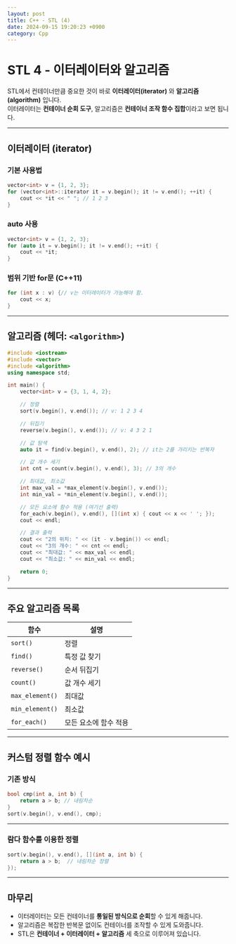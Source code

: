 ```yaml
---
layout: post
title: C++ - STL (4)
date: 2024-09-15 19:20:23 +0900
category: Cpp
---
```

# STL 4 - 이터레이터와 알고리즘

STL에서 컨테이너만큼 중요한 것이 바로 **이터레이터(iterator)** 와 **알고리즘(algorithm)** 입니다.  
이터레이터는 **컨테이너 순회 도구**, 알고리즘은 **컨테이너 조작 함수 집합**이라고 보면 됩니다.

---

## 이터레이터 (iterator)

### 기본 사용법

```cpp
vector<int> v = {1, 2, 3};
for (vector<int>::iterator it = v.begin(); it != v.end(); ++it) {
    cout << *it << " "; // 1 2 3
}
```

### auto 사용

```cpp
vector<int> v = {1, 2, 3};
for (auto it = v.begin(); it != v.end(); ++it) {
    cout << *it;
}
```

### 범위 기반 for문 (C++11)

```cpp
for (int x : v) {// v는 이터레이터가 가능해야 함.
    cout << x;
}
```

---

## 알고리즘 (헤더: `<algorithm>`)

```cpp
#include <iostream>
#include <vector>
#include <algorithm>
using namespace std;

int main() {
    vector<int> v = {3, 1, 4, 2};

    // 정렬
    sort(v.begin(), v.end()); // v: 1 2 3 4

    // 뒤집기
    reverse(v.begin(), v.end()); // v: 4 3 2 1

    // 값 탐색
    auto it = find(v.begin(), v.end(), 2); // it는 2를 가리키는 반복자

    // 값 개수 세기
    int cnt = count(v.begin(), v.end(), 3); // 3의 개수

    // 최대값, 최소값
    int max_val = *max_element(v.begin(), v.end());
    int min_val = *min_element(v.begin(), v.end());

    // 모든 요소에 함수 적용 (여기선 출력)
    for_each(v.begin(), v.end(), [](int x) { cout << x << ' '; });
    cout << endl;

    // 결과 출력
    cout << "2의 위치: " << (it - v.begin()) << endl;
    cout << "3의 개수: " << cnt << endl;
    cout << "최대값: " << max_val << endl;
    cout << "최소값: " << min_val << endl;

    return 0;
}
```

---

## 주요 알고리즘 목록

| 함수        | 설명             |
|-------------|------------------|
| `sort()`    | 정렬             |
| `find()`    | 특정 값 찾기      |
| `reverse()` | 순서 뒤집기       |
| `count()`   | 값 개수 세기      |
| `max_element()` | 최대값         |
| `min_element()` | 최소값         |
| `for_each()` | 모든 요소에 함수 적용 |

---

## 커스텀 정렬 함수 예시

### 기존 방식
```cpp
bool cmp(int a, int b) {
    return a > b; // 내림차순
}
sort(v.begin(), v.end(), cmp);
```

---

### 람다 함수를 이용한 정렬

```cpp
sort(v.begin(), v.end(), [](int a, int b) {
    return a > b;  // 내림차순 정렬
});
```

---

## 마무리

- 이터레이터는 모든 컨테이너를 **통일된 방식으로 순회**할 수 있게 해줍니다.
- 알고리즘은 복잡한 반복문 없이도 컨테이너를 조작할 수 있게 도와줍니다.
- STL은 **컨테이너 + 이터레이터 + 알고리즘** 세 축으로 이루어져 있습니다.